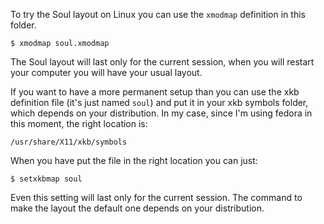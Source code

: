 To try the Soul layout on Linux you can use the `xmodmap` definition in this
folder. 

    $ xmodmap soul.xmodmap

The Soul layout will last only for the current session, when you
will restart your computer you will have your usual layout.

If you want to have a more permanent setup than you can use the xkb definition
file (it's just named `soul`) and put it in your xkb symbols folder, which
depends on your distribution.  In my case, since I'm using fedora in this
moment, the right location is:

    /usr/share/X11/xkb/symbols

When you have put the file in the right location you can just:

    $ setxkbmap soul

Even this setting will last only for the current session. The command to make
the layout the default one depends on your distribution.
